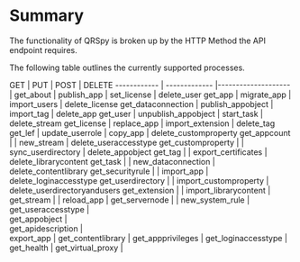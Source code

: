 # Summary

The functionality of QRSpy is broken up by the HTTP Method the API endpoint requires.

The following table outlines the currently supported processes.

GET 				| PUT 					| POST 					| DELETE
------------ 		| -------------			|--------------------	| 
get_about 			| publish_app 			| set_license			| delete_user
get_app 			| migrate_app 			| import_users 			| delete_license
get_dataconnection	| publish_appobject 	| import_tag 			| delete_app
get_user 			| unpublish_appobject 	| start_task 			| delete_stream
get_license			| replace_app   		| import_extension 		| delete_tag
get_lef				| update_userrole		| copy_app 				| delete_customproperty
get_appcount		| 						| new_stream 			| delete_useraccesstype
get_customproperty	| 						| sync_userdirectory 	| delete_appobject
get_tag				| 						| export_certificates 	| delete_librarycontent
get_task			| 						| new_dataconnection 	| delete_contentlibrary
get_securityrule	| 						| import_app			| delete_loginaccesstype
get_userdirectory	| 						| import_customproperty | delete_userdirectoryandusers
get_extension		| 	 	 	 	 		| import_librarycontent |
get_stream	 		|	 	 	 	 		| reload_app			|
get_servernode		|	 	 	 	 	    | new_system_rule       |
get_useraccesstype 	|	 	 	 	 	 	 
get_appobject	 	| 	 	 	 	 
get_apidescription	| 	 	 	 	 	 
export_app 			|
get_contentlibrary	|
get_appprivileges	|
get_loginaccesstype	|
get_health          |
get_virtual_proxy   |